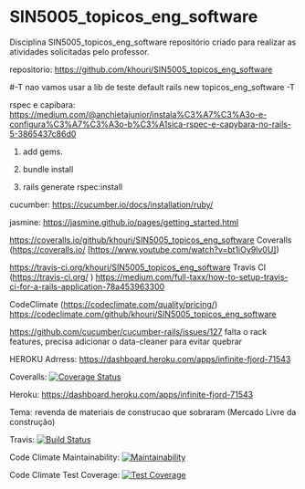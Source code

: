 # SIN5005_topicos_eng_software
Disciplina SIN5005_topicos_eng_software repositório criado para realizar
as atividades solicitadas pelo professor.

repositorio:
https://github.com/khouri/SIN5005_topicos_eng_software


#-T nao vamos usar a lib de teste default
rails new topicos_eng_software -T

rspec e capibara:
https://medium.com/@anchietajunior/instala%C3%A7%C3%A3o-e-configura%C3%A7%C3%A3o-b%C3%A1sica-rspec-e-capybara-no-rails-5-3865437c86d0

1. add gems.   

2. bundle install

3. rails generate rspec:install


cucumber:
https://cucumber.io/docs/installation/ruby/


jasmine:
https://jasmine.github.io/pages/getting_started.html


https://coveralls.io/github/khouri/SIN5005_topicos_eng_software
Coveralls (https://coveralls.io/ [https://www.youtube.com/watch?v=bt1iOy9lv0U])


https://travis-ci.org/khouri/SIN5005_topicos_eng_software
Travis CI (https://travis-ci.org/ )
https://medium.com/full-taxx/how-to-setup-travis-ci-for-a-rails-application-78a453963300


CodeClimate (https://codeclimate.com/quality/pricing/)
https://codeclimate.com/github/khouri/SIN5005_topicos_eng_software


https://github.com/cucumber/cucumber-rails/issues/127
falta o rack features, precisa adicionar o data-cleaner para evitar quebrar 

HEROKU Adrress:
https://dashboard.heroku.com/apps/infinite-fjord-71543

Coveralls:
[![Coverage Status](https://coveralls.io/repos/github/khouri/SIN5005_topicos_eng_software/badge.svg?branch=master)](https://coveralls.io/github/khouri/SIN5005_topicos_eng_software?branch=master)

Heroku:
https://dashboard.heroku.com/apps/infinite-fjord-71543

Tema:
revenda de materiais de construcao que sobraram (Mercado Livre da construção)

Travis:
[![Build Status](https://travis-ci.org/khouri/SIN5005_topicos_eng_software.svg?branch=master)](https://travis-ci.org/khouri/SIN5005_topicos_eng_software)

Code Climate Maintainability:
[![Maintainability](https://api.codeclimate.com/v1/badges/66f2e501fea4d92baebddfab2ae4ab19defe4de6/maintainability)](https://codeclimate.com/github/codeclimate/codeclimate/maintainability)

Code Climate Test Coverage:
[![Test Coverage](https://api.codeclimate.com/v1/badges/66f2e501fea4d92baebddfab2ae4ab19defe4de6/test_coverage)](https://codeclimate.com/github/codeclimate/codeclimate/test_coverage)



